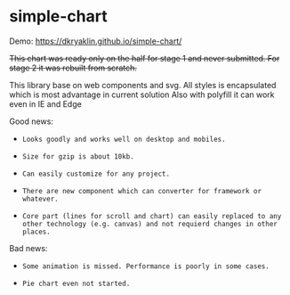 # simple-chart

Demo: https://dkryaklin.github.io/simple-chart/

~~This chart was ready only on the half for stage 1 and never submitted.
For stage 2 it was rebuilt from scratch.~~

This library base on web components and svg.
All styles is encapsulated which is most advantage in current solution
Also with polyfill it can work even in IE and Edge

Good news:
-     Looks goodly and works well on desktop and mobiles.
-     Size for gzip is about 10kb.
-     Can easily customize for any project.
-     There are new component which can converter for framework or whatever.
-     Core part (lines for scroll and chart) can easily replaced to any other technology (e.g. canvas) and not requierd changes in other places.


Bad news:
-     Some animation is missed. Performance is poorly in some cases.
-     Pie chart even not started.

